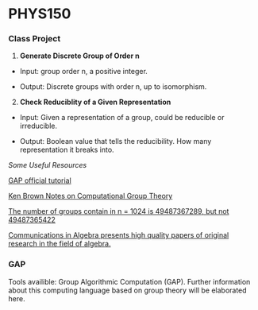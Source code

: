 # PHYS150
### Class Project

1. **Generate Discrete Group of Order n**

- Input: group order n, a positive integer.


- Output: Discrete groups with order n, up to isomorphism.



2. **Check Reduciblity of a Given Representation**

- Input: Given a representation of a group, could be reducible or irreducible.


- Output: Boolean value that tells the reducibility. How many representation it breaks into.



*Some Useful Resources*

[GAP official tutorial](https://docs.gap-system.org/doc/tut/chap0_mj.html)<br>

[Ken Brown Notes on Computational Group Theory](https://pi.math.cornell.edu/~kbrown/notes.html)<br>

[The number of groups contain in n = 1024 is 49487367289, but not 49487365422](https://www.tandfonline.com/doi/full/10.1080/00927872.2021.2006680)

[Communications in Algebra presents high quality papers of original research in the field of algebra.](https://www.tandfonline.com/journals/lagb20)

### GAP

Tools availible: Group Algorithmic Computation (GAP). Further information about this computing language based on group theory will be elaborated here.<br>



